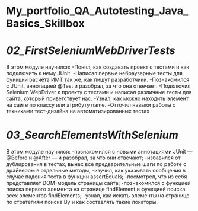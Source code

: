# My_portfolio_QA_Autotesting_Java_Basics_Skillbox

# *02_FirstSeleniumWebDriverTests*
В этом модуле научился:
-Понял, как создавать проект с тестами и как подключить к нему JUnit.
-Написал первые небраузерные тесты для функции расчёта ИМТ так же, как пишут разработчики.
-Познакомился с JUnit, аннотацией @Test и разобрал, за что она отвечает.
-Подключил Selenium WebDriver к проекту с тестами и написал различные тесты для сайта, который приветствует нас.
-Узнал, как можно находить элемент на сайте по классу или атрибуту name.
-Отточил навыки работы с техниками тест-дизайна на автоматизированных тестах

# *03_SearchElementsWithSelenium*
В этом модуле научился:
-познакомился с новыми аннотациями JUnit — @Before и @After — и разобрал, за что они отвечают;
-избавился от дублирования в тестах, вынес все предварительные шаги по работе с драйвером в отдельные методы;
-изучил, как указывать сообщения в случае падения теста в функции assertEquals;
-посмотрел, что из себя представляет DOM-модель страницы сайта;
-познакомился с функцией поиска первого элемента на странице findElement и функцией поиска всех элементов findElements;
-узнал, как искать элементы на странице по стратегиям поиска By и как составлять такие локаторы.
